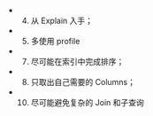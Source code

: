 + 4. 从 Explain 入手；
+ 5. 多使用 profile
+ 7. 尽可能在索引中完成排序；
+ 8. 只取出自己需要的 Columns；
+ 10. 尽可能避免复杂的 Join 和子查询